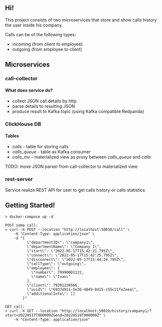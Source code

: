 ## Hi!

This project consists of two microservices that store and show calls history the user inside his company.

Calls can be of the following types:
 - incoming (from client to employee)
 - outgoing (from employee to client)

## Microservices
### call-collector
#### What does service do?
 - collect JSON call details by http
 - parse details to resulting JSON
 - produce result to Kafka topic (using Kafka compatible Redpanda)

### ClickHouse DB
#### Tables
 - _calls_ - table for storing calls
 - _calls_queue_ - table as Kafka consumer
 - _calls_mv_ - materialized view as proxy between _calls_queue_ and _calls_

TODO: move JSON parser from call-collector to materialized view

### rest-server
Service realize REST API for user to get calls history or calls statistics

## Getting Started!

```
> docker-compose up -d

POST some call:
> curl -X POST --location "http://localhost:50010/call" \
    -H "Content-Type: application/json" \
    -d "{
          \"departmentID\": \"company1\",
          \"departmentName\": \"Company 1\",
          \"start\": \"2022-05-17T15:42:21.795Z\",
          \"connect\": \"2022-05-17T15:42:25.795Z\",
          \"disconnect\": \"2022-05-17T15:44:24.795Z\",
          \"callType\": \"outgoing\",
          \"employee\": {
            \"number\": 79990001122,
            \"name\": \"Ivan\"
          },
          \"client\": 79201234566,
          \"uuid\": \"6937d911-5e36-4849-8415-c55c21fe2eea\",
          \"additionalInfo\": []
        }"

GET call:
> curl -X GET --location "http://localhost:50020/history/company1/?start=20220517T000000Z&end=20220518T000000Z" \
    -H "Content-Type: application/json"
```
